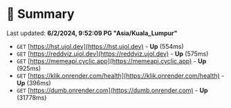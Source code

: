 # 📖 Summary
Last updated: **6/2/2024, 9:52:09 PG "Asia/Kuala_Lumpur"**

- `GET` [https://hst.ujol.dev](https://hst.ujol.dev) - **Up** (554ms)
- `GET` [https://reddviz.ujol.dev](https://reddviz.ujol.dev) - **Up** (575ms)
- `GET` [https://memeapi.cyclic.app](https://memeapi.cyclic.app) - **Up** (925ms)
- `GET` [https://klik.onrender.com/health](https://klik.onrender.com/health) - **Up** (396ms)
- `GET` [https://dumb.onrender.com](https://dumb.onrender.com) - **Up** (31778ms)
